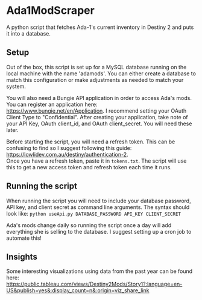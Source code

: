 # Ada1ModScraper

A python script that fetches Ada-1's current inventory in Destiny 2 and puts it into a database.

## Setup

Out of the box, this script is set up for a MySQL database running on the local machine with the name 'adamods'. 
You can either create a database to match this configuration or make adjustments as needed to match your system.

You will also need a Bungie API application in order to access Ada's mods. You can register an application here: https://www.bungie.net/en/Application. I recommend setting your OAuth Client Type to "Confidential".
After creating your application, take note of your API Key, OAuth client_id, and OAuth client_secret. You will need these later.

Before starting the script, you will need a refresh token. This can be confusing to find so I suggest following this guide: https://lowlidev.com.au/destiny/authentication-2.  
Once you have a refresh token, paste it in `tokens.txt`. The script will use this to get a new access token and refresh token each time it runs.

## Running the script

When running the script you will need to include your database password, API key, and client secret as command line arguments. The syntax should look like:
`python useApi.py DATABASE_PASSWORD API_KEY CLIENT_SECRET`

Ada's mods change daily so running the script once a day will add everything she is selling to the database. I suggest setting up a cron job to automate this! 

## Insights

Some interesting visualizations using data from the past year can be found here:
https://public.tableau.com/views/Destiny2Mods/Story1?:language=en-US&publish=yes&:display_count=n&:origin=viz_share_link

